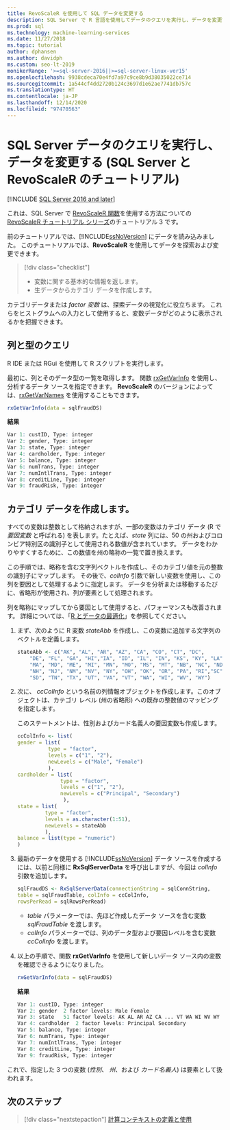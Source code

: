 ```yaml
---
title: RevoScaleR を使用して SQL データを変更する
description: SQL Server で R 言語を使用してデータのクエリを実行し、データを変更する方法について説明します。具体的には RevoScaleR 関数について説明します。
ms.prod: sql
ms.technology: machine-learning-services
ms.date: 11/27/2018
ms.topic: tutorial
author: dphansen
ms.author: davidph
ms.custom: seo-lt-2019
monikerRange: '>=sql-server-2016||>=sql-server-linux-ver15'
ms.openlocfilehash: 9938cdeca70e4fd7a97c9ce8b9d38035022ce714
ms.sourcegitcommit: 1a544cf4dd2720b124c3697d1e62ae7741db757c
ms.translationtype: HT
ms.contentlocale: ja-JP
ms.lasthandoff: 12/14/2020
ms.locfileid: "97470563"
---
```

# <a name="query-and-modify-the-sql-server-data-sql-server-and-revoscaler-tutorial"></a>SQL Server データのクエリを実行し、データを変更する (SQL Server と RevoScaleR のチュートリアル)
[!INCLUDE [SQL Server 2016 and later](../../includes/applies-to-version/sqlserver2016.md)]

これは、SQL Server で [RevoScaleR 関数](/machine-learning-server/r-reference/revoscaler/revoscaler)を使用する方法についての [RevoScaleR チュートリアル シリーズ](deepdive-data-science-deep-dive-using-the-revoscaler-packages.md)のチュートリアル 3 です。

前のチュートリアルでは、[!INCLUDE[ssNoVersion](../../includes/ssnoversion-md.md)] にデータを読み込みました。 このチュートリアルでは、**RevoScaleR** を使用してデータを探索および変更できます。

> [!div class="checklist"]
> * 変数に関する基本的な情報を返します。
> * 生データからカテゴリ データを作成します。

カテゴリデータまたは *factor 変数* は、探索データの視覚化に役立ちます。 これらをヒストグラムへの入力として使用すると、変数データがどのように表示されるかを把握できます。

## <a name="query-for-columns-and-types"></a>列と型のクエリ

R IDE または RGui を使用して R スクリプトを実行します。 

最初に、列とそのデータ型の一覧を取得します。 関数 [rxGetVarInfo](/machine-learning-server/r-reference/revoscaler/rxgetvarinfoxdf) を使用し、分析するデータ ソースを指定できます。 **RevoScaleR** のバージョンによっては、[rxGetVarNames](/machine-learning-server/r-reference/revoscaler/rxgetvarnames) を使用することもできます。 
  
```R
rxGetVarInfo(data = sqlFraudDS)
```

**結果**

```R
Var 1: custID, Type: integer
Var 2: gender, Type: integer
Var 3: state, Type: integer
Var 4: cardholder, Type: integer
Var 5: balance, Type: integer
Var 6: numTrans, Type: integer
Var 7: numIntlTrans, Type: integer
Var 8: creditLine, Type: integer
Var 9: fraudRisk, Type: integer
```

## <a name="create-categorical-data"></a>カテゴリ データを作成します。

すべての変数は整数として格納されますが、一部の変数はカテゴリ データ (R で *要因変数* と呼ばれる) を表します。たとえば、*state* 列には、50 の州およびコロンビア特別区の識別子として使用される数値が含まれています。 データをわかりやすくするために、この数値を州の略称の一覧で置き換えます。

この手順では、略称を含む文字列ベクトルを作成し、そのカテゴリ値を元の整数の識別子にマップします。 その後で、*colInfo* 引数で新しい変数を使用し、この列を要因として処理するように指定します。 データを分析または移動するたびに、省略形が使用され、列が要素として処理されます。

列を略称にマップしてから要因として使用すると、パフォーマンスも改善されます。 詳細については、「[R とデータの最適化](../r/r-and-data-optimization-r-services.md)」を参照してください。

1. まず、次のように R 変数 *stateAbb* を作成し、この変数に追加する文字列のベクトルを定義します。
  
    ```R
    stateAbb <- c("AK", "AL", "AR", "AZ", "CA", "CO", "CT", "DC",
        "DE", "FL", "GA", "HI","IA", "ID", "IL", "IN", "KS", "KY", "LA",
        "MA", "MD", "ME", "MI", "MN", "MO", "MS", "MT", "NB", "NC", "ND",
        "NH", "NJ", "NM", "NV", "NY", "OH", "OK", "OR", "PA", "RI","SC",
        "SD", "TN", "TX", "UT", "VA", "VT", "WA", "WI", "WV", "WY")
    ```

2. 次に、 *ccColInfo* という名前の列情報オブジェクトを作成します。このオブジェクトは、カテゴリ レベル (州の省略形) への既存の整数値のマッピングを指定します。
  
    このステートメントは、性別およびカード名義人の要因変数も作成します。
  
    ```R
    ccColInfo <- list(
    gender = list(
              type = "factor",
              levels = c("1", "2"),
              newLevels = c("Male", "Female")
              ),
    cardholder = list(
                  type = "factor",
                  levels = c("1", "2"),
                  newLevels = c("Principal", "Secondary")
                   ),
    state = list(
             type = "factor",
             levels = as.character(1:51),
             newLevels = stateAbb
             ),
    balance = list(type = "numeric")
    )
    ```
  
3. 最新のデータを使用する [!INCLUDE[ssNoVersion](../../includes/ssnoversion-md.md)] データ ソースを作成するには、以前と同様に **RxSqlServerData** を呼び出しますが、今回は *colInfo* 引数を追加します。
  
    ```R
    sqlFraudDS <- RxSqlServerData(connectionString = sqlConnString,
    table = sqlFraudTable, colInfo = ccColInfo,
    rowsPerRead = sqlRowsPerRead)
    ```
  
    - *table* パラメーターでは、先ほど作成したデータ ソースを含む変数 *sqlFraudTable* を渡します。
    - *colInfo* パラメーターでは、列のデータ型および要因レベルを含む変数 *ccColInfo* を渡します。

4.  以上の手順で、関数 **rxGetVarInfo** を使用して新しいデータ ソース内の変数を確認できるようになりました。
  
    ```R
    rxGetVarInfo(data = sqlFraudDS)
    ```

    **結果**
    
    ```R
    Var 1: custID, Type: integer
    Var 2: gender  2 factor levels: Male Female
    Var 3: state   51 factor levels: AK AL AR AZ CA ... VT WA WI WV WY
    Var 4: cardholder  2 factor levels: Principal Secondary
    Var 5: balance, Type: integer
    Var 6: numTrans, Type: integer
    Var 7: numIntlTrans, Type: integer
    Var 8: creditLine, Type: integer
    Var 9: fraudRisk, Type: integer
    ```

これで、指定した 3 つの変数 (*性別*、 *州*、および *カード名義人*) は要素として扱われます。

## <a name="next-steps"></a>次のステップ

> [!div class="nextstepaction"]
> [計算コンテキストの定義と使用](../../machine-learning/tutorials/deepdive-define-and-use-compute-contexts.md)
